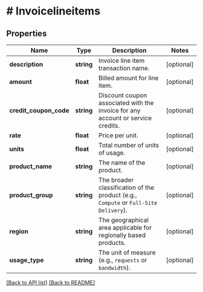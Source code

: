 # # Invoicelineitems

## Properties

Name | Type | Description | Notes
------------ | ------------- | ------------- | -------------
**description** | **string** | Invoice line item transaction name. | [optional] 
**amount** | **float** | Billed amount for line item. | [optional] 
**credit_coupon_code** | **string** | Discount coupon associated with the invoice for any account or service credits. | [optional] 
**rate** | **float** | Price per unit. | [optional] 
**units** | **float** | Total number of units of usage. | [optional] 
**product_name** | **string** | The name of the product. | [optional] 
**product_group** | **string** | The broader classification of the product (e.g., `Compute` or `Full-Site Delivery`). | [optional] 
**region** | **string** | The geographical area applicable for regionally based products. | [optional] 
**usage_type** | **string** | The unit of measure (e.g., `requests` or `bandwidth`). | [optional] 


[[Back to API list]](../../README.md#endpoints) [[Back to README]](../../README.md)
